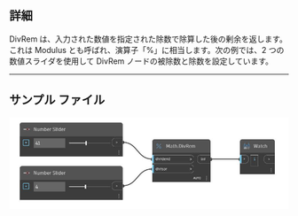 ## 詳細
DivRem は、入力された数値を指定された除数で除算した後の剰余を返します。これは Modulus とも呼ばれ、演算子「%」に相当します。次の例では、2 つの数値スライダを使用して DivRem ノードの被除数と除数を設定しています。
___
## サンプル ファイル

![DivRem](./DSCore.Math.DivRem_img.jpg)

